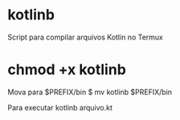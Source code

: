 # kotlinb
Script para compilar arquivos Kotlin no Termux

# chmod +x kotlinb
Mova para $PREFIX/bin
$ mv kotlinb $PREFIX/bin

Para executar
kotlinb arquivo.kt
